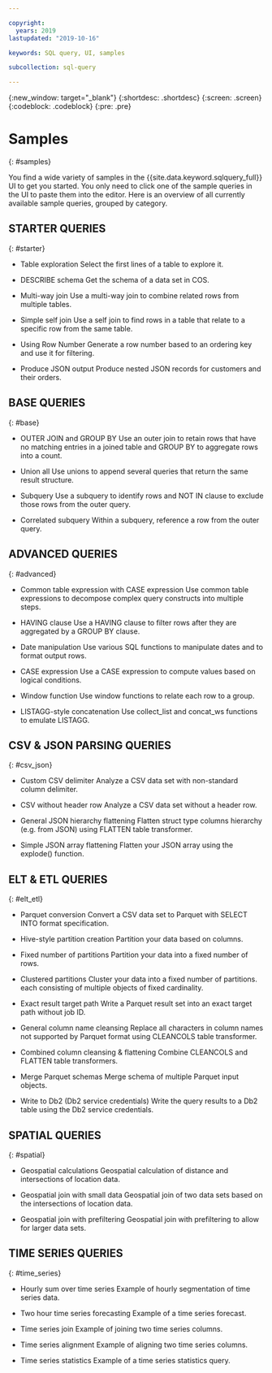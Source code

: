 ```yaml
---

copyright:
  years: 2019
lastupdated: "2019-10-16"

keywords: SQL query, UI, samples

subcollection: sql-query

---
```


{:new_window: target="_blank"}
{:shortdesc: .shortdesc}
{:screen: .screen}
{:codeblock: .codeblock}
{:pre: .pre}

# Samples
{: #samples}

You find a wide variety of samples in the {{site.data.keyword.sqlquery_full}} UI to get you started. You only need to click one of the sample queries in the UI to paste them into the editor. Here is an overview of all currently available sample queries, grouped by category.


## STARTER QUERIES
{: #starter}

- Table exploration
Select the first lines of a table to explore it.

- DESCRIBE schema
Get the schema of a data set in COS.

- Multi-way join
Use a multi-way join to combine related rows from multiple tables.

- Simple self join
Use a self join to find rows in a table that relate to a specific row from the same table.

- Using Row Number
Generate a row number based to an ordering key and use it for filtering.

- Produce JSON output
Produce nested JSON records for customers and their orders.

## BASE QUERIES
{: #base}

- OUTER JOIN and GROUP BY
Use an outer join to retain rows that have no matching entries in a joined table and GROUP BY to aggregate rows into a count.

- Union all
Use unions to append several queries that return the same result structure.

- Subquery
Use a subquery to identify rows and NOT IN clause to exclude those rows from the outer query.

- Correlated subquery
Within a subquery, reference a row from the outer query.

## ADVANCED QUERIES
{: #advanced}

- Common table expression with CASE expression
Use common table expressions to decompose complex query constructs into multiple steps.

- HAVING clause
Use a HAVING clause to filter rows after they are aggregated by a GROUP BY clause.

- Date manipulation
Use various SQL functions to manipulate dates and to format output rows.

- CASE expression
Use a CASE expression to compute values based on logical conditions.

- Window function
Use window functions to relate each row to a group.

- LISTAGG-style concatenation
Use collect_list and concat_ws functions to emulate LISTAGG.

## CSV & JSON PARSING QUERIES
{: #csv_json}

- Custom CSV delimiter
Analyze a CSV data set with non-standard column delimiter.

- CSV without header row
Analyze a CSV data set without a header row.

- General JSON hierarchy flattening
Flatten struct type columns hierarchy (e.g. from JSON) using FLATTEN table transformer.

- Simple JSON array flattening
Flatten your JSON array using the explode() function.

## ELT & ETL QUERIES
{: #elt_etl}

- Parquet conversion
Convert a CSV data set to Parquet with SELECT INTO format specification.

- Hive-style partition creation
Partition your data based on columns.

- Fixed number of partitions
Partition your data into a fixed number of rows.

- Clustered partitions
Cluster your data into a fixed number of partitions. each consisting of multiple objects of fixed cardinality.

- Exact result target path
Write a Parquet result set into an exact target path without job ID.

- General column name cleansing
Replace all characters in column names not supported by Parquet format using CLEANCOLS table transformer.

- Combined column cleansing & flattening
Combine CLEANCOLS and FLATTEN table transformers.

- Merge Parquet schemas
Merge schema of multiple Parquet input objects.

- Write to Db2 (Db2 service credentials)
Write the query results to a Db2 table using the Db2 service credentials.

## SPATIAL QUERIES
{: #spatial}

- Geospatial calculations
Geospatial calculation of distance and intersections of location data.

- Geospatial join with small data
Geospatial join of two data sets based on the intersections of location data.

- Geospatial join with prefiltering
Geospatial join with prefiltering to allow for larger data sets.

## TIME SERIES QUERIES
{: #time_series}

- Hourly sum over time series
Example of hourly segmentation of time series data.

- Two hour time series forecasting
Example of a time series forecast.

- Time series join
Example of joining two time series columns.

- Time series alignment
Example of aligning two time series columns.

- Time series statistics
Example of a time series statistics query.
